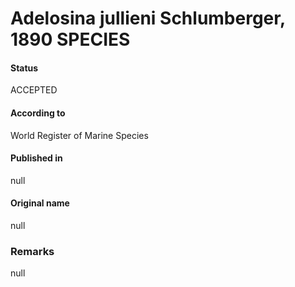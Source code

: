 Adelosina jullieni Schlumberger, 1890 SPECIES
=======

#### Status
ACCEPTED

#### According to
World Register of Marine Species

#### Published in
null

#### Original name
null

### Remarks
null